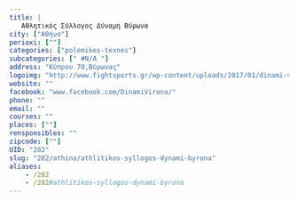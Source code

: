 ```yaml
---
title: |
   Αθλητικός Σύλλογος Δύναμη Βύρωνα
city: ["Αθήνα"]
perioxi: [""]
categories: ["polemikes-texnes"]
subcategories: [" #N/A "]
address: "Κύπρου 70,Βύρωνας"
logoimg: "http://www.fightsports.gr/wp-content/uploads/2017/01/dinami-virona-logo.jpg"
website: ""
facebook: "www.facebook.com/DinamiVirona/"
phone: ""
email: ""
courses: ""
places: [""]
rensponsibles: ""
zipcode: [""]
UID: "282"
slug: "282/athina/athlitikos-syllogos-dynami-byrona"
aliases:
    - /282
    - /282#athlitikos-syllogos-dynami-byrona
---
```


